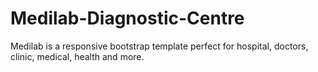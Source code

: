 # Medilab-Diagnostic-Centre
Medilab is a responsive bootstrap template perfect for hospital, doctors, clinic, medical, health and more.
